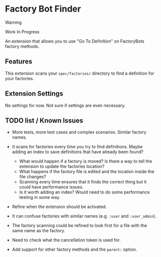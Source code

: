 # Factory Bot Finder

> [!WARNING]
> Work In Progress

An extension that allows you to use "Go To Definition" on FactoryBots factory methods.

## Features

This extension scans your `spec/factories/` directory to find a definition for your factories.

## Extension Settings

No settings for now. Not sure if settings are even necessary.

<!-- Include if your extension adds any VS Code settings through the `contributes.configuration` extension point.

For example:

This extension contributes the following settings:

* `myExtension.enable`: Enable/disable this extension.
* `myExtension.thing`: Set to `blah` to do something. -->

## TODO list / Known Issues

- More tests, more test cases and complex scenarios. Similar factory names.

- It scans for factories every time you try to find definitions.
Maybe adding an index to save definitions that have already been found?
    - What would happen if a factory is moved? Is there a way to tell the extension to update the factories location?
    - What happens if the factory file is edited and the location inside the file changes?
    - Scanning every time ensures that it finds the correct thing but it could have performance issues.
    - Is it worth adding an index? Would need to do some performance testing in some way.

- Refine when the extension should be activated.

- It can confuse factories with similar names (e.g. `:user` and `:user_admin`).

- The factory scanning could be refined to look first for a file with the same name as the factory.

- Need to check what the cancellation token is used for.

- Add support for other factory methods and the `parent:` option.

<!-- ## Release Notes

Users appreciate release notes as you update your extension.

### 1.0.0

Initial release of ...

### 1.0.1

Fixed issue #.

### 1.1.0

Added features X, Y, and Z.

--- -->

<!-- ## Following extension guidelines

Ensure that you've read through the extensions guidelines and follow the best practices for creating your extension.

* [Extension Guidelines](https://code.visualstudio.com/api/references/extension-guidelines) -->
